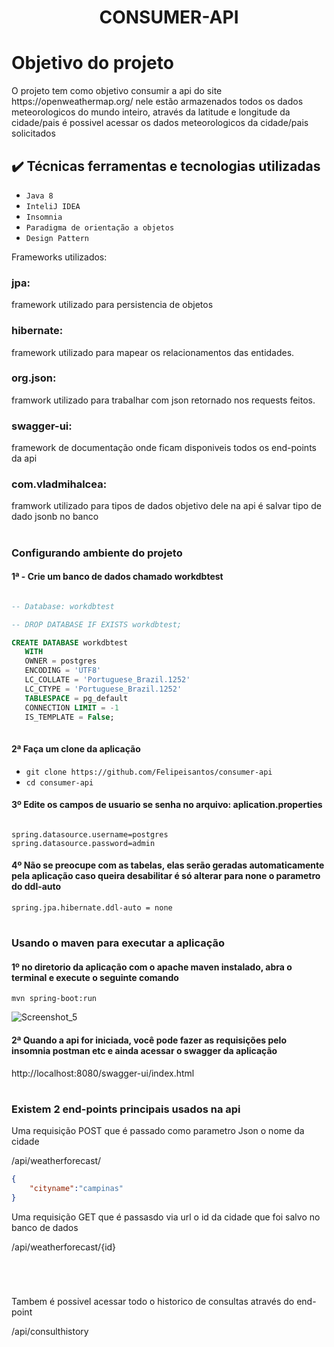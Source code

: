 <h1 align="center">CONSUMER-API</h1>


# Objetivo do projeto
<p>O projeto tem como objetivo consumir a api do site https://openweathermap.org/ nele estão armazenados todos os dados meteorologicos do mundo inteiro, através da latitude e longitude da cidade/pais é possivel acessar os dados meteorologicos da cidade/pais solicitados</p> 

## ✔️ Técnicas ferramentas e tecnologias utilizadas 

- ``Java 8``
- ``InteliJ IDEA``
- ``Insomnia``
- ``Paradigma de orientação a objetos``
- ``Design Pattern``

<p>Frameworks utilizados:</p>

### jpa: 
<p>framework utilizado para persistencia de objetos  </p>

### hibernate:
<p>framework utilizado para mapear os relacionamentos das entidades.</p>

### org.json: 
<p>framwork utilizado para trabalhar com json retornado nos requests feitos.</p>

### swagger-ui:
<p>framework de documentação onde ficam disponiveis todos os end-points da api</p>

### com.vladmihalcea: 
<p>framwork utilizado para tipos de dados objetivo dele na api é salvar tipo de dado jsonb no banco</p>

<h1 align="center"></h1>

### Configurando ambiente do projeto 





#### 1ª - Crie um banco de dados chamado workdbtest

 ```sql
 
 -- Database: workdbtest

-- DROP DATABASE IF EXISTS workdbtest;

CREATE DATABASE workdbtest
    WITH
    OWNER = postgres
    ENCODING = 'UTF8'
    LC_COLLATE = 'Portuguese_Brazil.1252'
    LC_CTYPE = 'Portuguese_Brazil.1252'
    TABLESPACE = pg_default
    CONNECTION LIMIT = -1
    IS_TEMPLATE = False;
    
 ```
 
#### 2ª Faça um clone da aplicação

- `git clone https://github.com/Felipeisantos/consumer-api`
- `cd consumer-api`
 
#### 3º Edite os campos de usuario se senha no arquivo: aplication.properties
 ```spring 
 
spring.datasource.username=postgres
spring.datasource.password=admin

```

#### 4º Não se preocupe com as tabelas, elas serão geradas automaticamente pela aplicação caso queira desabilitar é só alterar para none o parametro do ddl-auto

```
spring.jpa.hibernate.ddl-auto = none

```

<h1 align="center"></h1>

### Usando o maven para executar a aplicação

#### 1º no diretorio da aplicação com o apache maven instalado, abra o terminal e execute o seguinte comando

` mvn spring-boot:run `

![Screenshot_5](https://user-images.githubusercontent.com/44867006/193307636-f7e04757-81b9-4385-9c02-97ba9487b131.png)

#### 2ª Quando a api for iniciada, você pode fazer as requisições pelo insomnia postman etc e ainda acessar o swagger da aplicação


http://localhost:8080/swagger-ui/index.html



<h1 align="center"></h1>

<h3>Existem 2 end-points principais usados na api </h3>

<p>Uma requisição POST que é passado como parametro Json o nome da cidade</p>
<p>/api/weatherforecast/</p>

```json
{
	"cityname":"campinas"
}
```

<p>Uma requisição GET que é passasdo via url o id da cidade que foi salvo no banco de dados</p>
<p>/api/weatherforecast/{id}</p>

<h1 align="center"></h1>
<br/>
<p>Tambem é possivel acessar todo o historico de consultas através do end-point</p>
<p>/api/consulthistory</p>




